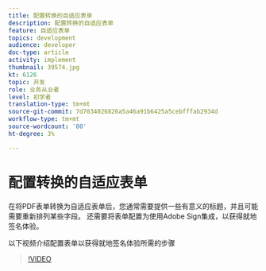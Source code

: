 ```yaml
---
title: 配置转换的自适应表单
description: 配置转换的自适应表单
feature: 自适应表单
topics: development
audience: developer
doc-type: article
activity: implement
thumbnail: 39574.jpg
kt: 6126
topic: 开发
role: 业务从业者
level: 初学者
translation-type: tm+mt
source-git-commit: 7d7034026826a5a46a91b6425a5cebfffab2934d
workflow-type: tm+mt
source-wordcount: '80'
ht-degree: 3%

---
```


# 配置转换的自适应表单

在将PDF表单转换为自适应表单后，您通常需要提供一些有意义的标题，并且可能需要重新排列某些字段。 还需要将表单配置为使用Adobe Sign集成，以获得就地签名体验。

以下视频介绍配置表单以获得就地签名体验所需的步骤

>[!VIDEO](https://video.tv.adobe.com/v/39574/?quality=9&learn=on)

